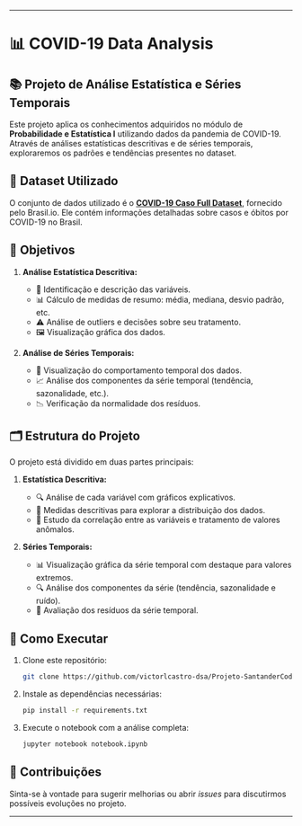 
---

# 📊 COVID-19 Data Analysis

## 📚 Projeto de Análise Estatística e Séries Temporais

Este projeto aplica os conhecimentos adquiridos no módulo de **Probabilidade e Estatística I** utilizando dados da pandemia de COVID-19. Através de análises estatísticas descritivas e de séries temporais, exploraremos os padrões e tendências presentes no dataset.

## 📂 Dataset Utilizado
O conjunto de dados utilizado é o **[COVID-19 Caso Full Dataset](https://brasil.io/dataset/covid19/caso_full/)**, fornecido pelo Brasil.io. Ele contém informações detalhadas sobre casos e óbitos por COVID-19 no Brasil.

## 🎯 Objetivos
1. **Análise Estatística Descritiva:**
   - 🔎 Identificação e descrição das variáveis.
   - 📊 Cálculo de medidas de resumo: média, mediana, desvio padrão, etc.
   - ⚠️ Análise de outliers e decisões sobre seu tratamento.
   - 🖼️ Visualização gráfica dos dados.

2. **Análise de Séries Temporais:**
   - 📅 Visualização do comportamento temporal dos dados.
   - 📈 Análise dos componentes da série temporal (tendência, sazonalidade, etc.).
   - 📉 Verificação da normalidade dos resíduos.

## 🗂️ Estrutura do Projeto
O projeto está dividido em duas partes principais:

1. **Estatística Descritiva:**
   - 🔍 Análise de cada variável com gráficos explicativos.
   - 📐 Medidas descritivas para explorar a distribuição dos dados.
   - 🔗 Estudo da correlação entre as variáveis e tratamento de valores anômalos.

2. **Séries Temporais:**
   - 📊 Visualização gráfica da série temporal com destaque para valores extremos.
   - 🔍 Análise dos componentes da série (tendência, sazonalidade e ruído).
   - 🔬 Avaliação dos resíduos da série temporal.

## 🚀 Como Executar
1. Clone este repositório:
   ```bash
   git clone https://github.com/victorlcastro-dsa/Projeto-SantanderCoders-Estatistica.git
   ```
2. Instale as dependências necessárias:
   ```bash
   pip install -r requirements.txt
   ```
3. Execute o notebook com a análise completa:
   ```bash
   jupyter notebook notebook.ipynb
   ```

## 🤝 Contribuições
Sinta-se à vontade para sugerir melhorias ou abrir *issues* para discutirmos possíveis evoluções no projeto.

---
